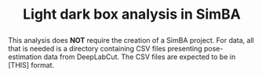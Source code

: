 # <p align="center"> Light dark box analysis in SimBA </p>


This analysis does **NOT** require the creation of a SimBA project. For data, all that is needed is a directory containing CSV files presenting pose-estimation data from DeepLabCut. The CSV files are expected to be in [THIS] format. 

